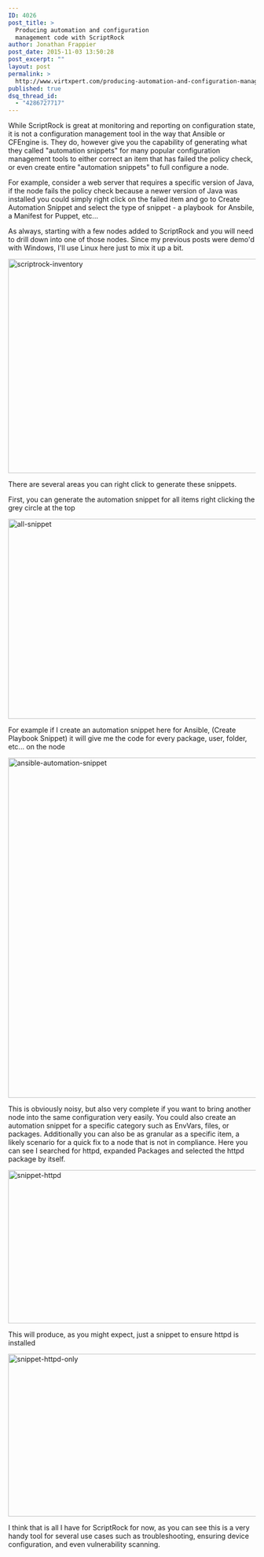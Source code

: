 ```yaml
---
ID: 4026
post_title: >
  Producing automation and configuration
  management code with ScriptRock
author: Jonathan Frappier
post_date: 2015-11-03 13:50:28
post_excerpt: ""
layout: post
permalink: >
  http://www.virtxpert.com/producing-automation-and-configuration-management-code-with-scriptrock/
published: true
dsq_thread_id:
  - "4286727717"
---
```

While ScriptRock is great at monitoring and reporting on configuration state, it is not a configuration management tool in the way that Ansible or CFEngine is. They do, however give you the capability of generating what they called "automation snippets" for many popular configuration management tools to either correct an item that has failed the policy check, or even create entire "automation snippets" to full configure a node.

For example, consider a web server that requires a specific version of Java, if the node fails the policy check because a newer version of Java was installed you could simply right click on the failed item and go to Create Automation Snippet and select the type of snippet - a playbook  for Ansbile, a Manifest for Puppet, etc...

As always, starting with a few nodes added to ScriptRock and you will need to drill down into one of those nodes. Since my previous posts were demo'd with Windows, I'll use Linux here just to mix it up a bit.

<a href="http://www.virtxpert.com/wp-content/uploads/2015/11/scriptrock-inventory.png"><img class="aligncenter size-full wp-image-4032" src="http://www.virtxpert.com/wp-content/uploads/2015/11/scriptrock-inventory.png" alt="scriptrock-inventory" width="1140" height="436" /></a>

There are several areas you can right click to generate these snippets.

First, you can generate the automation snippet for all items right clicking the grey circle at the top

<a href="http://www.virtxpert.com/wp-content/uploads/2015/11/all-snippet.png"><img class="aligncenter size-full wp-image-4034" src="http://www.virtxpert.com/wp-content/uploads/2015/11/all-snippet.png" alt="all-snippet" width="832" height="407" /></a>

For example if I create an automation snippet here for Ansible, (Create Playbook Snippet) it will give me the code for every package, user, folder, etc... on the node

<a href="http://www.virtxpert.com/wp-content/uploads/2015/11/ansible-automation-snippet.png"><img class="aligncenter size-full wp-image-4035" src="http://www.virtxpert.com/wp-content/uploads/2015/11/ansible-automation-snippet.png" alt="ansible-automation-snippet" width="1143" height="692" /></a>

This is obviously noisy, but also very complete if you want to bring another node into the same configuration very easily. You could also create an automation snippet for a specific category such as EnvVars, files, or packages. Additionally you can also be as granular as a specific item, a likely scenario for a quick fix to a node that is not in compliance. Here you can see I searched for httpd, expanded Packages and selected the httpd package by itself.

<a href="http://www.virtxpert.com/wp-content/uploads/2015/11/snippet-httpd.png"><img class="aligncenter size-full wp-image-4036" src="http://www.virtxpert.com/wp-content/uploads/2015/11/snippet-httpd.png" alt="snippet-httpd" width="686" height="312" /></a>

This will produce, as you might expect, just a snippet to ensure httpd is installed

<a href="http://www.virtxpert.com/wp-content/uploads/2015/11/snippet-httpd-only.png"><img class="aligncenter size-full wp-image-4037" src="http://www.virtxpert.com/wp-content/uploads/2015/11/snippet-httpd-only.png" alt="snippet-httpd-only" width="1085" height="331" /></a>

I think that is all I have for ScriptRock for now, as you can see this is a very handy tool for several use cases such as troubleshooting, ensuring device configuration, and even vulnerability scanning.